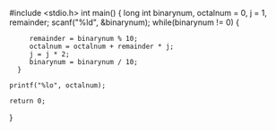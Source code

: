#include <stdio.h>
int main()
{
    long int binarynum, octalnum = 0, j = 1, remainder;
    scanf("%ld", &binarynum);
    while(binarynum != 0)
      {

         remainder = binarynum % 10;
         octalnum = octalnum + remainder * j;
         j = j * 2;
         binarynum = binarynum / 10;
      }

    printf("%lo", octalnum);

    return 0;

}
